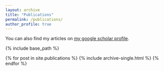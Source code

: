 ```yaml
---
layout: archive
title: "Publications"
permalink: /publications/
author_profile: true
---
```


  You can also find my articles on [my google scholar profile](https://scholar.google.com/citations?user=5P3TXU0AAAAJ&hl=en).

{% include base_path %}

{% for post in site.publications %}
  {% include archive-single.html %}
{% endfor %}
